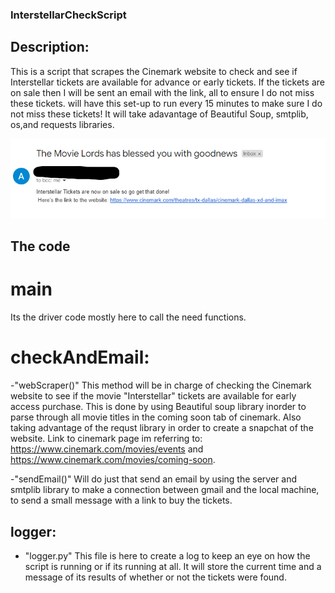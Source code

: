 ### InterstellarCheckScript
## Description:
This is a script that scrapes the Cinemark website to check and see if Interstellar tickets are available for advance or early tickets. If the tickets are on sale then I will be sent an email with the link,
all to ensure I do not miss these tickets. will have this set-up to run every 15 minutes to make sure I do not miss these tickets!
It will take adavantage of Beautiful Soup, smtplib, os,and requests libraries.

![alt text](https://github.com/angelUTD/InterstellarCheckScript/blob/main/EmailScreenShot.png?raw=true)
## The code
# main
Its the driver code mostly here to call the need functions.

# checkAndEmail:
 -"webScraper()"
This method will be in charge of checking the Cinemark website to see if the movie "Interstellar" tickets are available for early access purchase. This is done by using Beautiful soup library inorder to parse through all movie titles in the coming soon tab of cinemark. Also taking advantage of the requst library in order to create a snapchat of the website. Link to cinemark page im referring to: https://www.cinemark.com/movies/events and https://www.cinemark.com/movies/coming-soon.
 
 -"sendEmail()"
 Will do just that send an email by using the server and smtplib library to make a connection between gmail and the local machine, to send a small message with a link to buy the tickets.

## logger:
- "logger.py"
This file is here to create a log to keep an eye on how the script is running or if its running at all.
It will store the current time and a message of its results of whether or not the tickets were found.
